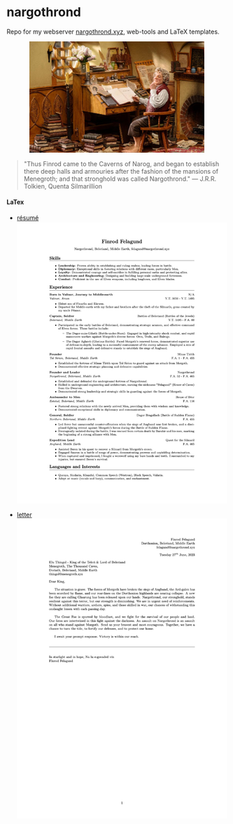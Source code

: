 # nargothrond
Repo for my webserver [nargothrond.xyz](https://nargothrond.xyz/), web-tools and LaTeX templates.

<p align="center">
  <img src="img/bag-end.jpeg" width="400" alt="Bilbo at his Bag End study">
</p>

> "Thus Finrod came to the Caverns of Narog, and began to establish there deep halls and armouries after the fashion of the mansions of Menegroth; and that stronghold was called Nargothrond."
> ― J.R.R. Tolkien, Quenta Silmarillion

#### LaTex
- [résumé](latex/resume.tex)
![résumé](img/resume.png)

- [letter](latex/letter.tex)
![letter](img/letter.png)
